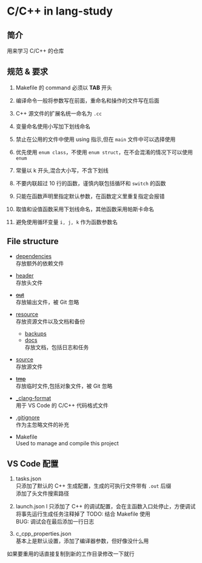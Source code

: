 # C/C++ in lang-study

## 简介
用来学习 C/C++ 的仓库

## 规范 & 要求
1. Makefile 的 command 必须以 **TAB** 开头  

2. 编译命令一般将参数写在前面，重命名和操作的文件写在后面  

3. C++ 源文件的扩展名统一命名为 `.cc`  

4. 变量命名使用小写加下划线命名  

5. 禁止在公用的文件中使用 using 指示,但在 `main` 文件中可以选择使用  

6. 优先使用 `enum class`，不使用 `enum struct`，在不会混淆的情况下可以使用 `enum`  

7. 常量以 k 开头,混合大小写，不含下划线  

8. 不要内联超过 10 行的函数，谨慎内联包括循环和 `switch` 的函数  

9. 只能在函数声明里指定默认参数，在函数定义里重复指定会报错  

10. 取值和设值函数采用下划线命名，其他函数采用帕斯卡命名  

11. 避免使用循环变量 `i, j, k` 作为函数参数名  


## File structure
- [dependencies](dependencies)  
	存放额外的依赖文件  

- [header](header)  
	存放头文件  

- [~~out~~](out)  
	存放输出文件，被 Git 忽略  

- [resource](resource)  
	存放资源文件以及文档和备份  
	- [backups](resource/backups)  
	- [docs](resource/docs)  
		存放文档，包括日志和任务  

- [source](source)  
	存放源文件  

- [~~tmp~~](tmp)  
	存放临时文件,包括对象文件，被 Git 忽略  

- [_clang-format](_clang-format)  
	用于 VS Code 的 C/C++ 代码格式文件  

- [.gitignore](.gitignore)  
	作为主忽略文件的补充  

- Makefile  
	Used to manage and compile this project

## VS Code 配置
1. tasks.json  
	只添加了默认的 C++ 生成配置，生成的可执行文件带有 `.out` 后缀  
	添加了头文件搜索路径  

2. launch.json  l
	只添加了 C++ 的调试配置，会在主函数入口处停止，方便调试  
	将事先运行生成任务注释掉了
	TODO: 结合 Makefile 使用  
	BUG: 调试会在最后添加一行日志  

3. c_cpp_properties.json  
	基本上是默认设置，添加了编译器参数，但好像没什么用  

如果要重用的话直接复制到新的工作目录修改一下就行  